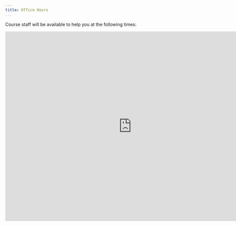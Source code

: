 ```yaml
---
title: Office Hours
...
```


<!--We will have scheduled office hours times. If you have questions outside of office hours, please ask on discord. Follow the Discord Invite link in collab to join our Discord server.


**Office hours** Will be conducted over discord. Please read these rules carefully before attending your first office hours:


1. Make sure you send your computing id to our course bot called `Turing` so we can verify that you belong to the class. You will not be able to participate in any discussions (including office hours) until you've done this.
1. This server is for instructional use of the TAs and help with Algorithms in Summer of 2021. Discussion of anything that is irrelevant to the class should be restricted only to the `#off-topic` channel.
1. Once you join our server you will be able to connect to the "Collaboration Spaces" voice channels. You can use these to chat about problems with other students. We're going to leave it up to the community to determine how to best use those.
1. If you join during office hours and would like TA help, please also put the question/problem you'd like to discuss in `#help-queue`. This Channel will be used as a queue. Students can be pulled out of the middle of the queue so that the TA can work with several students at a time. Posts made more than 15 minutes before the current office hours will be assumed to be carry-over from the previous session, and therefore will be ignored.
1. We will be using the `Closed OH` channels for individual office hours discussion. Once you've added yourself to the queue, please join the `waiting room` voice channel. A TA will move you into a `Closed OH` room when it's your turn on the queue. While in the waiting room, we encourage you to meet your fellow students!
1. The `Open OH` channels are for group discussions. Feel free to join those at any time (even if you haven't added yourself to the queue).
1. The `#tech-support` channel is intended for questions relating to course structures, e.g. "Where do I go to submit homework" or "The course webpage is down", etc.
1. This Discord server is serving as replacement for face to face Office Hours and Piazza. If you have a question that you would put into text and get a text response, please ask it in the most relevant text channel. After this, either a fellow student or course staff will answer!-->


Course staff will be available to help you at the following times:

<iframe src="https://calendar.google.com/calendar/embed?src=c_20292ff35eb8b0ac95d4aaef5eca34dce9c4e4441f48329f286f6a0455acefe1%40group.calendar.google.com&ctz=America%2FLos_Angeles" style="border: 0" width="800" height="600" frameborder="0" scrolling="no"></iframe>


